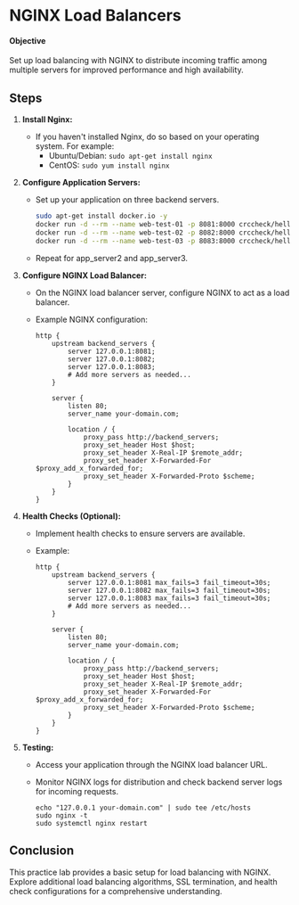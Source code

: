 # NGINX Load Balancers

#### Objective

Set up load balancing with NGINX to distribute incoming traffic among multiple servers for improved performance and high availability.

## Steps

1. **Install Nginx:**
   - If you haven't installed Nginx, do so based on your operating system. For example:
     - Ubuntu/Debian: `sudo apt-get install nginx`
     - CentOS: `sudo yum install nginx`

2. **Configure Application Servers:**
   - Set up your application on three backend servers.

     ```bash
     sudo apt-get install docker.io -y
     docker run -d --rm --name web-test-01 -p 8081:8000 crccheck/hello-world
     docker run -d --rm --name web-test-02 -p 8082:8000 crccheck/hello-world
     docker run -d --rm --name web-test-03 -p 8083:8000 crccheck/hello-world
     ```

   - Repeat for app_server2 and app_server3.

3. **Configure NGINX Load Balancer:**
   - On the NGINX load balancer server, configure NGINX to act as a load balancer.
   - Example NGINX configuration:

     ```nginx
     http {
         upstream backend_servers {
             server 127.0.0.1:8081;
             server 127.0.0.1:8082;
             server 127.0.0.1:8083;
             # Add more servers as needed...
         }

         server {
             listen 80;
             server_name your-domain.com;

             location / {
                 proxy_pass http://backend_servers;
                 proxy_set_header Host $host;
                 proxy_set_header X-Real-IP $remote_addr;
                 proxy_set_header X-Forwarded-For $proxy_add_x_forwarded_for;
                 proxy_set_header X-Forwarded-Proto $scheme;
             }
         }
     }
     ```

4. **Health Checks (Optional):**
   - Implement health checks to ensure servers are available.
   - Example:

     ```nginx
     http {
         upstream backend_servers {
             server 127.0.0.1:8081 max_fails=3 fail_timeout=30s;
             server 127.0.0.1:8082 max_fails=3 fail_timeout=30s;
             server 127.0.0.1:8083 max_fails=3 fail_timeout=30s;
             # Add more servers as needed...
         }

         server {
             listen 80;
             server_name your-domain.com;
             
             location / {
                 proxy_pass http://backend_servers;
                 proxy_set_header Host $host;
                 proxy_set_header X-Real-IP $remote_addr;
                 proxy_set_header X-Forwarded-For $proxy_add_x_forwarded_for;
                 proxy_set_header X-Forwarded-Proto $scheme;
             }
         }
     }
     ```

5. **Testing:**
   - Access your application through the NGINX load balancer URL.
   - Monitor NGINX logs for distribution and check backend server logs for incoming requests.

     ```
     echo "127.0.0.1 your-domain.com" | sudo tee /etc/hosts
     sudo nginx -t
     sudo systemctl nginx restart
     ```   

## Conclusion

This practice lab provides a basic setup for load balancing with NGINX. Explore additional load balancing algorithms, SSL termination, and health check configurations for a comprehensive understanding.
